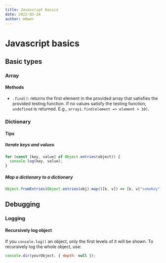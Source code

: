 ```yaml
---
title: Javascript basics
date: 2022-03-24
author: m0wer
---
```


# Javascript basics

## Basic types

### Array

#### Methods

* `.find()`: returns the first element in the provided array that satisfies
  the provided testing function. If no values satisfy the testing function,
  `undefined` is returned. E.g., `array1.find(element => element > 10)`.

### Dictionary

#### Tips

##### Iterate keys and values

```javascript
for (const [key, value] of Object.entries(object)) {
  console.log(key, value);
}
```

##### Map a dictionary to a dictionary

```javascript
Object.fromEntries(Object.entries(obj).map(([k, v]) => [k, v["someKey"]]));
```

## Debugging

### Logging

#### Recursively log object

If you `console.log()` an object, only the first levels of it will be shown.
To recursively log the whole object, use:

```javascript
console.dir(yourObject, { depth: null });
```
